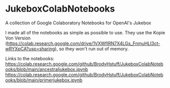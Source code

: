 # JukeboxColabNotebooks
A collection of Google Colaboratory Notebooks for OpenAI's Jukebox

I made all of the notebooks as simple as possible to use.
They use the Kopie Von Version (https://colab.research.google.com/drive/1VXWfIRN7X4LGs_FnmuHLI3ct-wRYXpCA?usp=sharing), so they won't run out of memory.

Links to the notebooks:
https://colab.research.google.com/github/BrodyHstuff/JukeboxColabNotebooks/blob/main/ancestraljukebox.ipynb
https://colab.research.google.com/github/BrodyHstuff/JukeboxColabNotebooks/blob/main/primerjukebox.ipynb
